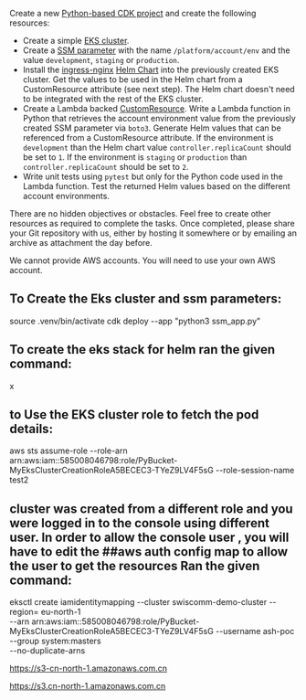 Create a new [Python-based CDK project](https://docs.aws.amazon.com/cdk/v2/guide/work-with-cdk-python.html) and create the following resources:
- Create a simple [EKS cluster](https://docs.aws.amazon.com/cdk/api/v2/docs/aws-cdk-lib.aws_eks-readme.html).
- Create a [SSM parameter](https://docs.aws.amazon.com/cdk/api/v2/docs/aws-cdk-lib.aws_ssm-readme.html) with the name `/platform/account/env` and the value `development`, `staging` or `production`.
- Install the [ingress-nginx](https://artifacthub.io/packages/helm/ingress-nginx/ingress-nginx) [Helm Chart](https://docs.aws.amazon.com/cdk/api/v2/docs/aws-cdk-lib.aws_eks.HelmChart.html) into the previously created EKS cluster. Get the values to be used in the Helm chart from a CustomResource attribute (see next step). The Helm chart doesn't need to be integrated with the rest of the EKS cluster.
- Create a Lambda backed [CustomResource](https://docs.aws.amazon.com/cdk/api/v2/docs/aws-cdk-lib.CustomResource.html). Write a Lambda function in Python that retrieves the account environment value from the previously created SSM parameter via `boto3`. Generate Helm values that can be referenced from a CustomResource attribute. If the environment is `development` than the Helm chart value `controller.replicaCount` should be set to `1`. If the environment is `staging` or `production` than `controller.replicaCount` should be set to `2`.
- Write unit tests using `pytest` but only for the Python code used in the Lambda function. Test the returned Helm values based on the different account environments.

There are no hidden objectives or obstacles. Feel free to create other resources as required to complete the tasks. Once completed, please share your Git repository with us, either by hosting it somewhere or by emailing an archive as attachment the day before.

We cannot provide AWS accounts. You will need to use your own AWS account.

## To Create the Eks cluster and ssm parameters:
source .venv/bin/activate
cdk deploy --app "python3 ssm_app.py"


## To create the eks stack for helm ran the given command:

x

## to Use the EKS cluster role to fetch the pod details:
aws sts assume-role --role-arn arn:aws:iam::585008046798:role/PyBucket-MyEksClusterCreationRoleA5BECEC3-TYeZ9LV4F5sG --role-session-name test2


 ## cluster was created from a different role and you were logged in to the console using different user. In order to allow the console user , you will have to edit the ##aws auth config map to allow the user to get the resources Ran the given command:

eksctl create iamidentitymapping --cluster swiscomm-demo-cluster --region= eu-north-1 \
--arn arn:aws:iam::585008046798:role/PyBucket-MyEksClusterCreationRoleA5BECEC3-TYeZ9LV4F5sG --username ash-poc --group system:masters \
--no-duplicate-arns

https://s3-cn-north-1.amazonaws.com.cn

https://s3.cn-north-1.amazonaws.com.cn
